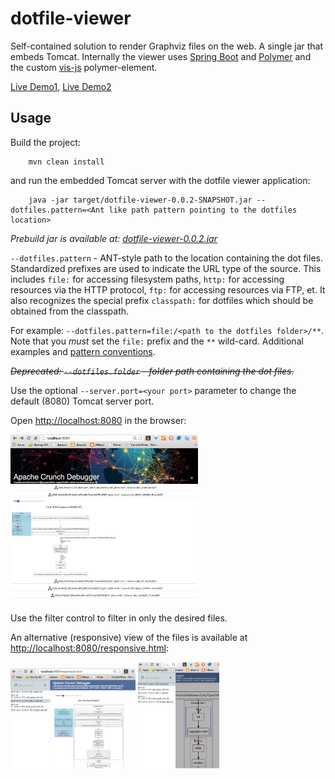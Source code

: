 # dotfile-viewer
Self-contained solution to render Graphviz files on the web. A single jar that embeds Tomcat. 
Internally the viewer uses [Spring Boot](http://projects.spring.io/spring-boot/) and [Polymer](https://www.polymer-project.org/) and the custom [vis-js](http://tzolov.github.io/viz-js/components/viz-js) polymer-element.

[Live Demo1](http://dotfile-viewer.cfapps.io/), [Live Demo2](http://dotfile-viewer.cfapps.io/responsive.html)

## Usage

Build the project: 

```
    mvn clean install
```

and run the embedded Tomcat server with the dotfile viewer application:

```
    java -jar target/dotfile-viewer-0.0.2-SNAPSHOT.jar --dotfiles.pattern=<Ant like path pattern pointing to the dotfiles location>
```

*Prebuild jar is available at: [dotfile-viewer-0.0.2.jar](https://www.dropbox.com/s/e2fj70mhoqbr22h/dotfile-viewer-0.0.2.jar)*                                                             

`--dotfiles.pattern` - ANT-style path to the location containing the dot files. 
Standardized prefixes are used to indicate the URL type of the source. This includes `file:` for accessing filesystem paths, `http:` for accessing resources via the HTTP protocol, `ftp:` for accessing resources via FTP, et. It also recognizes the special prefix `classpath:` for dotfiles which should be obtained from the classpath.

For example: `--dotfiles.pattern=file:/<path to the dotfiles folder>/**`. Note that you *must* set the `file:` prefix and the `**` wild-card. Additional examples and [pattern conventions](http://docs.spring.io/spring-framework/docs/2.5.x/api/org/springframework/core/io/support/PathMatchingResourcePatternResolver.html).

~~_Deprecated: `--dotfiles.folder` - folder path containing the dot files._~~  
 

Use the optional `--server.port=<your port>` parameter to change the default (8080) Tomcat server port.

Open [http://localhost:8080](http://localhost:8080) in the browser: 

<img src="https://raw.githubusercontent.com/tzolov/dotfile-viewer/master/doc/Screen%20Shot%202015-01-07%20at%205.22.47%20PM.png" alt="basic view" width="300"></img>

Use the filter control to filter in only the desired files.

An alternative (responsive) view of the files is available at [http://localhost:8080/responsive.html](http://localhost:8080/responsive.html):

<img src="https://raw.githubusercontent.com/tzolov/dotfile-viewer/master/doc/Screen%20Shot%202015-01-07%20at%205.23.39%20PM.png" alt="responsive view 1" width="200"></img>
<img src="https://raw.githubusercontent.com/tzolov/dotfile-viewer/master/doc/Screen%20Shot%202015-01-07%20at%205.24.25%20PM.png" alt="responsive view 3" width="130"></img>




